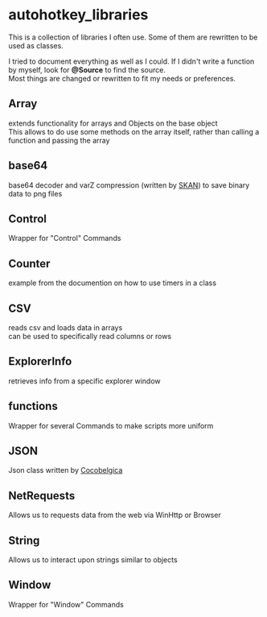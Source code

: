 # autohotkey_libraries
 
This is a collection of libraries I often use. Some of them are rewritten to be used as classes.

I tried to document everything as well as I could. If I didn't write a function by myself, look for **@Source** to find the source.  
Most things are changed or rewritten to fit my needs or preferences.

## Array

extends functionality for arrays and Objects on the base object  
This allows to do use some methods on the array itself, rather than calling a function and passing the array

## base64

base64 decoder and varZ compression (written by [SKAN](https://autohotkey.com/board/topic/85709-base64enc-base64dec-base64-encoder-decoder/)) to save binary data to png files

## Control

Wrapper for "Control" Commands

## Counter

example from the documention on how to use timers in a class

## CSV

reads csv and loads data in arrays  
can be used to specifically read columns or rows

## ExplorerInfo

retrieves info from a specific explorer window 

## functions

Wrapper for several Commands to make scripts more uniform

## JSON

Json class written by [Cocobelgica](https://github.com/cocobelgica/AutoHotkey-JSON)

## NetRequests

Allows us to requests data from the web via WinHttp or Browser

## String

Allows us to interact upon strings similar to objects

## Window

Wrapper for "Window" Commands